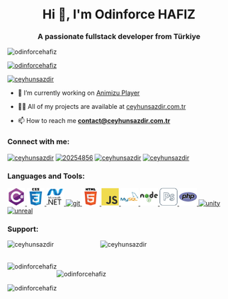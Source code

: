 <h1 align="center">Hi 👋, I'm Odinforce HAFIZ</h1>
<h3 align="center">A passionate fullstack developer from Türkiye</h3>

<p align="left"> <img src="https://komarev.com/ghpvc/?username=odinforcehafiz&label=Profile%20views&color=0e75b6&style=flat" alt="odinforcehafiz" /> </p>

<p align="left"> <a href="https://github.com/ryo-ma/github-profile-trophy"><img src="https://github-profile-trophy.vercel.app/?username=odinforcehafiz" alt="odinforcehafiz" /></a> </p>

<p align="left"> <a href="https://twitter.com/ceyhunsazdir" target="blank"><img src="https://img.shields.io/twitter/follow/ceyhunsazdir?logo=twitter&style=for-the-badge" alt="ceyhunsazdir" /></a> </p>

- 🔭 I’m currently working on [Animizu Player](https://github.com/odinforcehafiz/Animizu-Player)

- 👨‍💻 All of my projects are available at [ceyhunsazdir.com.tr](ceyhunsazdir.com.tr)

- 📫 How to reach me **contact@ceyhunsazdir.com.tr**

<h3 align="left">Connect with me:</h3>
<p align="left">
<a href="https://twitter.com/ceyhunsazdir" target="blank"><img align="center" src="https://raw.githubusercontent.com/rahuldkjain/github-profile-readme-generator/master/src/images/icons/Social/twitter.svg" alt="ceyhunsazdir" height="30" width="40" /></a>
<a href="https://stackoverflow.com/users/20254856" target="blank"><img align="center" src="https://raw.githubusercontent.com/rahuldkjain/github-profile-readme-generator/master/src/images/icons/Social/stack-overflow.svg" alt="20254856" height="30" width="40" /></a>
<a href="https://instagram.com/ceyhunsazdir" target="blank"><img align="center" src="https://raw.githubusercontent.com/rahuldkjain/github-profile-readme-generator/master/src/images/icons/Social/instagram.svg" alt="ceyhunsazdir" height="30" width="40" /></a>
<a href="https://www.youtube.com/c/@ceyhunsazdir" target="blank"><img align="center" src="https://raw.githubusercontent.com/rahuldkjain/github-profile-readme-generator/master/src/images/icons/Social/youtube.svg" alt="ceyhunsazdir" height="30" width="40" /></a>
</p>

<h3 align="left">Languages and Tools:</h3>
<p align="left"> <a href="https://www.w3schools.com/cs/" target="_blank" rel="noreferrer"> <img src="https://raw.githubusercontent.com/devicons/devicon/master/icons/csharp/csharp-original.svg" alt="csharp" width="40" height="40"/> </a> <a href="https://www.w3schools.com/css/" target="_blank" rel="noreferrer"> <img src="https://raw.githubusercontent.com/devicons/devicon/master/icons/css3/css3-original-wordmark.svg" alt="css3" width="40" height="40"/> </a> <a href="https://dotnet.microsoft.com/" target="_blank" rel="noreferrer"> <img src="https://raw.githubusercontent.com/devicons/devicon/master/icons/dot-net/dot-net-original-wordmark.svg" alt="dotnet" width="40" height="40"/> </a> <a href="https://git-scm.com/" target="_blank" rel="noreferrer"> <img src="https://www.vectorlogo.zone/logos/git-scm/git-scm-icon.svg" alt="git" width="40" height="40"/> </a> <a href="https://www.w3.org/html/" target="_blank" rel="noreferrer"> <img src="https://raw.githubusercontent.com/devicons/devicon/master/icons/html5/html5-original-wordmark.svg" alt="html5" width="40" height="40"/> </a> <a href="https://developer.mozilla.org/en-US/docs/Web/JavaScript" target="_blank" rel="noreferrer"> <img src="https://raw.githubusercontent.com/devicons/devicon/master/icons/javascript/javascript-original.svg" alt="javascript" width="40" height="40"/> </a> <a href="https://www.mysql.com/" target="_blank" rel="noreferrer"> <img src="https://raw.githubusercontent.com/devicons/devicon/master/icons/mysql/mysql-original-wordmark.svg" alt="mysql" width="40" height="40"/> </a> <a href="https://nodejs.org" target="_blank" rel="noreferrer"> <img src="https://raw.githubusercontent.com/devicons/devicon/master/icons/nodejs/nodejs-original-wordmark.svg" alt="nodejs" width="40" height="40"/> </a> <a href="https://www.photoshop.com/en" target="_blank" rel="noreferrer"> <img src="https://raw.githubusercontent.com/devicons/devicon/master/icons/photoshop/photoshop-line.svg" alt="photoshop" width="40" height="40"/> </a> <a href="https://www.php.net" target="_blank" rel="noreferrer"> <img src="https://raw.githubusercontent.com/devicons/devicon/master/icons/php/php-original.svg" alt="php" width="40" height="40"/> </a> <a href="https://unity.com/" target="_blank" rel="noreferrer"> <img src="https://www.vectorlogo.zone/logos/unity3d/unity3d-icon.svg" alt="unity" width="40" height="40"/> </a> <a href="https://unrealengine.com/" target="_blank" rel="noreferrer"> <img src="https://raw.githubusercontent.com/kenangundogan/fontisto/036b7eca71aab1bef8e6a0518f7329f13ed62f6b/icons/svg/brand/unreal-engine.svg" alt="unreal" width="40" height="40"/> </a> </p>

<h3 align="left">Support:</h3>
<p><a href="https://www.buymeacoffee.com/ceyhunsazdir"> <img align="left" src="https://cdn.buymeacoffee.com/buttons/v2/default-yellow.png" height="50" width="210" alt="ceyhunsazdir" /></a><a href="https://ko-fi.com/ceyhunsazdir"> <img align="left" src="https://cdn.ko-fi.com/cdn/kofi3.png?v=3" height="50" width="210" alt="ceyhunsazdir" /></a></p><br><br>

<p><img align="left" src="https://github-readme-stats.vercel.app/api/top-langs?username=odinforcehafiz&show_icons=true&locale=en&layout=compact" alt="odinforcehafiz" /></p>

<p>&nbsp;<img align="center" src="https://github-readme-stats.vercel.app/api?username=odinforcehafiz&show_icons=true&locale=en" alt="odinforcehafiz" /></p>

<p><img align="center" src="https://github-readme-streak-stats.herokuapp.com/?user=odinforcehafiz&" alt="odinforcehafiz" /></p>
